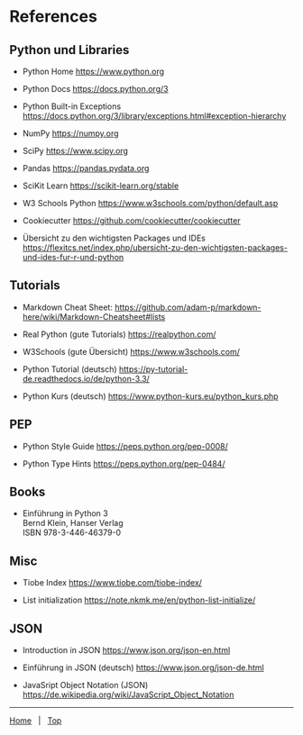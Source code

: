 # References

## Python und Libraries

- Python Home
  https://www.python.org 

- Python Docs
  https://docs.python.org/3

- Python Built-in Exceptions
  https://docs.python.org/3/library/exceptions.html#exception-hierarchy

- NumPy
  https://numpy.org

- SciPy
  https://www.scipy.org

- Pandas
  https://pandas.pydata.org 

- SciKit Learn
  https://scikit-learn.org/stable  
  
- W3 Schools Python
  https://www.w3schools.com/python/default.asp  
  
- Cookiecutter
  https://github.com/cookiecutter/cookiecutter

- Übersicht zu den wichtigsten Packages und IDEs 
  https://flexitcs.net/index.php/ubersicht-zu-den-wichtigsten-packages-und-ides-fur-r-und-python

## Tutorials

- Markdown Cheat Sheet:
  https://github.com/adam-p/markdown-here/wiki/Markdown-Cheatsheet#lists 

- Real Python (gute Tutorials)
  https://realpython.com/

- W3Schools (gute Übersicht)
  https://www.w3schools.com/

- Python Tutorial (deutsch)
  https://py-tutorial-de.readthedocs.io/de/python-3.3/

- Python Kurs (deutsch)
  https://www.python-kurs.eu/python_kurs.php 


## PEP

- Python Style Guide
  https://peps.python.org/pep-0008/

- Python Type Hints
  https://peps.python.org/pep-0484/
  
## Books

- Einführung in Python 3<br /> 
  Bernd Klein, Hanser Verlag<br />
  ISBN 978-3-446-46379-0

## Misc

- Tiobe Index
  https://www.tiobe.com/tiobe-index/ 

- List initialization
  https://note.nkmk.me/en/python-list-initialize/

## JSON
- Introduction in JSON
  https://www.json.org/json-en.html

- Einführung in JSON (deutsch)
  https://www.json.org/json-de.html

- JavaSript Object Notation (JSON)
  https://de.wikipedia.org/wiki/JavaScript_Object_Notation

---
[Home](../README.md) &nbsp; | &nbsp; [Top](#References) &nbsp;
